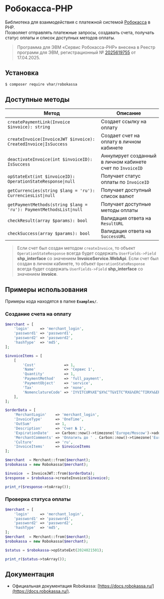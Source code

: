 # Робокасса-PHP

Библиотека для взаимодействия с платежной системой [Робокасса](https://docs.robokassa.ru/) в PHP.  
Позволяет отправлять платежные запросы, создавать счета, получать статус оплаты и список доступных методов оплаты.
>Программа для ЭВМ «Сервис Робокасса-PHP» внесена в Реестр программ для ЭВМ, регистрационный № [2025619755](https://fips.ru/registers-doc-view/fips_servlet?DB=EVM&rn=7886&DocNumber=2025619755&TypeFile=html) от 17.04.2025.

## Установка

```bash
$ composer require vhar/robokassa
```

## Доступные методы
| Метод | Описание |
|--------|----------|
| `createPaymentLink(Invoice $invoice): string` | Создает ссылку на оплату |
| `createInvoice(InvoiceJWT $invoice): CreatedInvoice\|IsSuccess` | Создает счет на оплату в личном кабинете |
| `deactivateInvoice(int $invoiceID): IsSuccess` | Аннулирует созданный в личном кабинете счет  по `InvoiceID` |
| `opStateExt(int $invoiceID): OperationStateResponse\|null` | Получает статус оплаты по `InvoiceID` |
| `getCurrencies(string $lang = 'ru'): CurrenciesList\|null` | Получает доступный список валют |
| `getPaymentMethods(string $lang = 'ru'): PaymentMethodsList\|null` | Получает доступные методы оплаты |
| `checkResult(array $params): bool` | Валидация ответа на `ResultURL` |
| `checkSuccess(array $params): bool` | Валидация ответа на `SuccessURL` |

> Если счет был создан методом `createInvoice`, то объект `OperationStateResponse` всегда будет содержать `UserFields->Field` **shp_interface** со значением **InvoiceService.WebApi**.
> Если счет был создан в личном кабинете, то объект `OperationStateResponse` всегда будет содержать `UserFields->Field` **shp_interface** со значением **invoice**.

## Примеры использования
Примеры кода находятся в папке **`Examples/`**.

### Создание счета на оплату
```php
$merchant = [
    'login'     => 'merchant_login',
    'password1' => 'password1',
    'password2' => 'password2',
    'hashType'  => 'md5',
];

$invoiceItems = [
    [
        'Cost'             => 1,
        'Name'             => 'Сервис 1',
        'Quantity'         => 1,
        'PaymentMethod'    => 'full_payment',
        'PaymentObject'    => 'service',
        'Tax'              => 'none',
        'NomenclatureCode' => 'IYVITCUR%XE^$X%C^T&VITC^RX&%ERC^TIRX%&ERCUITRXE&ZX%R^CTIR^XUE%ZN1m9E+1¦?5O?6¦?168'
    ],
];

$orderData = [
    'MerchantLogin'    => 'merchant_login',
    'InvoiceType'      => 'OneTime',
    'OutSum'           => 1,
    'Description'      => 'Счет № 1',
    'ExpirationDate'   => Carbon::now()->timezone('Europe/Moscow')->addMinutes(5)->format("Y-m-d\\TH:i:s.u"),
    'MerchantComments' => 'Оплатить до ' . Carbon::now()->timezone('Europe/Moscow')->addMinutes(5)->format("Y-m-d H:i:s"),
    'Culture'          => 'ru',
    'InvoiceItems'     => $invoiceItems
];

$merchant  = Merchant::from($merchant);
$robokassa = new Robokassa($merchant);

$invoice  = InvoiceJWT::from($orderData);
$response = $robokassa->createInvoice($invoice);

print_r($response->toArray());
```

### Проверка статуса оплаты
```php
$merchant = [
    'login'     => 'merchant_login',
    'password1' => 'password1',
    'password2' => 'password2',
    'hashType'  => 'md5',
];
$merchant  = Merchant::from($merchant);
$robokassa = new Robokassa($merchant);

$status = $robokassa->opStateExt(2024021501);

print_r($status->toArray());
```

## Документация
- Официальная документация Robokassa: [https://docs.robokassa.ru/](https://docs.robokassa.ru/).
